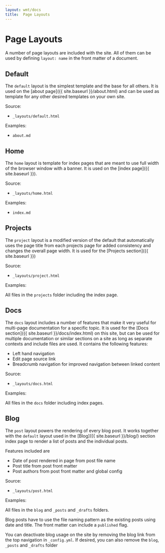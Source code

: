 ```yaml
---
layout: wmt/docs
title:  Page Layouts
---
```

 
# Page Layouts

A number of page layouts are included with the site. All of them can be used by
defining `layout: name` in the front matter of a document.

## Default

The `default` layout is the simplest template and the base for all others. It is
used on the [about page]({{ site.baseurl }}/about.html) and can be used as
template for any other desired templates on your own site.

Source:
- `_layouts/default.html`

Examples:
- `about.md`

## Home

The `home` layout is template for index pages that are meant to use full width
of the browser window with a banner. It is used on the [index page]({{
site.baseurl }}).

Source:
- `_layouts/home.html`

Examples:
- `index.md`

## Projects

The `project` layout is a modified version of the default that automatically
uses the page title from each projects page for added consistency and changes
the overall page width. It is used for the [Projects section]({{ site.baseurl
}})

Source:

- `_layouts/project.html`

Examples:

All files in the `projects` folder including the index page.

## Docs

The `docs` layout includes a number of features that make it very useful for
multi-page documentation for a specific topic. It is used for the
[Docs section]({{ site.baseurl }}/docs/index.html) on this site, but can be used
for multiple documentation or similar sections on a site as long as separate
contexts and include files are used. It contains the following features:

- Left hand navigation
- Edit page source link
- Breadcrumb navigation for improved navigation between linked content

Source:

- `_layouts/docs.html`

Examples:

All files in the `docs` folder including index pages.

## Blog

The `post` layout powers the rendering of every blog post. It works together
with the `default` layout used in the [Blog]({{ site.baseurl }}/blog/) section
index page to render a list of posts and the individual posts.

Features included are

- Date of post rendered in page from post file name
- Post title from post front matter
- Post authors from post front matter and global config

Source: 

- `_layouts/post.html`

Examples:

All files in the `blog` and `_posts` and `_drafts` folders.

Blog posts have to use the file naming pattern as the existing posts using date
and title. The front matter can include a `published` flag.

You can deactivate blog usage on the site by removing the blog link from the top
navigation in `_config.yml`. If desired, you can also remove the `blog`,
`_posts` and `_drafts` folder
